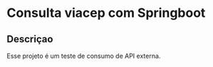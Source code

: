 # Consulta viacep com Springboot

## Descriçao
Esse projeto é um teste de consumo de API externa.





